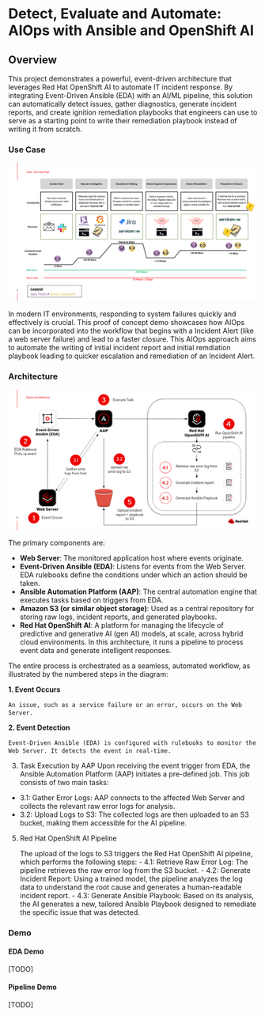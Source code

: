 # Detect, Evaluate and Automate: AIOps with Ansible and OpenShift AI

## Overview

This project demonstrates a powerful, event-driven architecture that leverages Red Hat OpenShift AI to automate IT incident response. By integrating Event-Driven Ansible (EDA) with an AI/ML pipeline, this solution can automatically detect issues, gather diagnostics, generate incident reports, and create ignition remediation playbooks that engineers can use to serve as a starting point to write their remediation playbook instead of writing it from scratch.



### Use Case

![User Journey Diagram](/assets/user_journey.png)

In modern IT environments, responding to system failures quickly and effectively is crucial. This proof of concept demo showcases how AIOps can be incorporated into the workflow that begins with a Incident Alert (like a web server failure) and lead to a faster closure. This AIOps approach aims to automate the writing of initial incident report and initial remdiation playbook leading to quicker escalation and remediation of an Incident Alert.

### Architecture

![Architecture Diagram](/assets/architecture_diagram.png)

The primary components are:

- **Web Server**: The monitored application host where events originate.
- **Event-Driven Ansible (EDA)**: Listens for events from the Web Server. EDA rulebooks define the conditions under which an action should be taken.
- **Ansible Automation Platform (AAP)**: The central automation engine that executes tasks based on triggers from EDA.
- **Amazon S3 (or similar object storage)**: Used as a central repository for storing raw logs, incident reports, and generated playbooks.
- **Red Hat OpenShift AI**: A platform for managing the lifecycle of predictive and generative AI (gen AI) models, at scale, across hybrid cloud environments. In this architecture, it runs a pipeline to process event data and generate intelligent responses.

The entire process is orchestrated as a seamless, automated workflow, as illustrated by the numbered steps in the diagram:

**1. Event Occurs**

    An issue, such as a service failure or an error, occurs on the Web Server.

**2. Event Detection**

    Event-Driven Ansible (EDA) is configured with rulebooks to monitor the Web Server. It detects the event in real-time.

3. Task Execution by AAP
   Upon receiving the event trigger from EDA, the Ansible Automation Platform (AAP) initiates a pre-defined job. This job consists of two main tasks:
 - 3.1: Gather Error Logs: AAP connects to the affected Web Server and collects the relevant raw error logs for analysis.
 - 3.2: Upload Logs to S3: The collected logs are then uploaded to an S3 bucket, making them accessible for the AI pipeline.

5. Red Hat OpenShift AI Pipeline

    The upload of the logs to S3 triggers the Red Hat OpenShift AI pipeline, which performs the following steps:
        - 4.1: Retrieve Raw Error Log: The pipeline retrieves the raw error log from the S3 bucket.
        - 4.2: Generate Incident Report: Using a trained model, the pipeline analyzes the log data to understand the root cause and generates a human-readable incident report.
        - 4.3: Generate Ansible Playbook: Based on its analysis, the AI generates a new, tailored Ansible Playbook designed to remediate the specific issue that was detected.

### Demo

#### EDA Demo
[TODO]
#### Pipeline Demo
[TODO]
